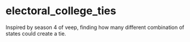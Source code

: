 # electoral_college_ties
Inspired by season 4 of veep, finding how many different combination of states could create a tie.
